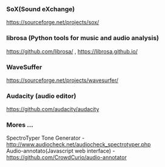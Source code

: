 
### SoX(Sound eXchange)
https://sourceforge.net/projects/sox/

### librosa (Python tools for music and audio analysis)
https://github.com/librosa/  ,
https://librosa.github.io/

### WaveSuffer
https://sourceforge.net/projects/wavesurfer/

### Audacity (audio editor) 
https://github.com/audacity/audacity

### Mores ... 
SpectroTyper Tone Generator - http://www.audiocheck.net/audiocheck_spectrotyper.php <br>
Audio-annotato(Javascript web interface) - https://github.com/CrowdCurio/audio-annotator
